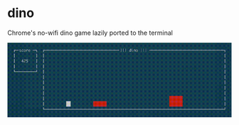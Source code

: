 # dino

Chrome's no-wifi dino game lazily ported to the terminal

![terminal-gif](./docs/img/dino.gif)
